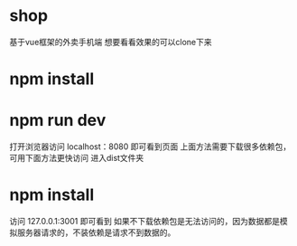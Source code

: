 # shop
基于vue框架的外卖手机端
想要看看效果的可以clone下来
# npm install 
# npm run dev
打开浏览器访问 localhost：8080 即可看到页面
上面方法需要下载很多依赖包，可用下面方法更快访问
进入dist文件夹
# npm install
访问 127.0.0.1:3001 即可看到
如果不下载依赖包是无法访问的，因为数据都是模拟服务器请求的，不装依赖是请求不到数据的。
